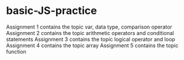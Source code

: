 # basic-JS-practice
Assignment 1 contains the topic var, data type, comparison operator
Assignment 2 contains the topic arithmetic operators and conditional statements
Assignment 3 contains the topic logical operator and loop
Assignment 4 contains the topic array
Assignment 5 contains the topic function
